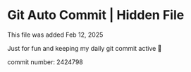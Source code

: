 # Git Auto Commit | Hidden File

This file was added Feb 12, 2025

Just for fun and keeping my daily git commit active 🤪

commit number: 2424798
